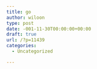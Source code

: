 ```yaml
---
title: go
author: wiloon
type: post
date: -001-11-30T00:00:00+00:00
draft: true
url: /?p=11439
categories:
  - Uncategorized

---
```

